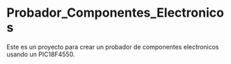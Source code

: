 # Probador_Componentes_Electronicos
Este es un proyecto para crear un  probador de componentes electronicos usando un PIC18F4550. 
